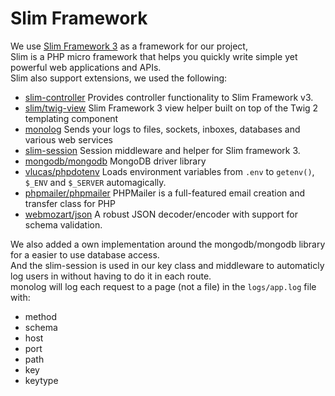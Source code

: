 # Slim Framework

We use [Slim Framework 3](https://www.slimframework.com/) as a framework for our project,  
Slim is a PHP micro framework that helps you quickly write simple yet powerful web applications and APIs.  
Slim also support extensions, we used the following:
- [slim-controller](https://packagist.org/packages/martynbiz/slim3-controller)
Provides controller functionality to Slim Framework v3.
- [slim/twig-view](https://packagist.org/packages/slim/twig-view)
Slim Framework 3 view helper built on top of the Twig 2 templating component
- [monolog](https://packagist.org/packages/monolog/monolog)
Sends your logs to files, sockets, inboxes, databases and various web services
- [slim-session](https://packagist.org/packages/bryanjhv/slim-session)
Session middleware and helper for Slim framework 3.
- [mongodb/mongodb](https://packagist.org/packages/mongodb/mongodb)
MongoDB driver library
- [vlucas/phpdotenv](https://packagist.org/packages/vlucas/phpdotenv)
Loads environment variables from `.env` to `getenv()`, `$_ENV` and `$_SERVER` automagically.
- [phpmailer/phpmailer](https://packagist.org/packages/phpmailer/phpmailer)
PHPMailer is a full-featured email creation and transfer class for PHP
- [webmozart/json](https://packagist.org/packages/webmozart/json)
A robust JSON decoder/encoder with support for schema validation.

We also added a own implementation around the mongodb/mongodb library for a easier to use database access.  
And the slim-session is used in our key class and middleware to automaticly log users in without having to do it in each route.  
monolog will log each request to a page (not a file) in the `logs/app.log` file with:  
- method
- schema
- host
- port
- path
- key
- keytype
